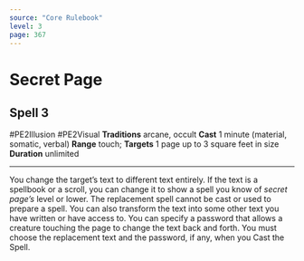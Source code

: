 ```yaml
---
source: "Core Rulebook"
level: 3
page: 367
---
```


# Secret Page
## Spell 3
#PE2Illusion #PE2Visual 
**Traditions** arcane, occult
**Cast** 1 minute (material, somatic, verbal)
**Range** touch; **Targets** 1 page up to 3 square feet in size
**Duration** unlimited

-----
You change the target’s text to different text entirely. If the text is a spellbook or a scroll, you can change it to show a spell you know of *secret page’s* level or lower. The replacement spell cannot be cast or used to prepare a spell. You can also transform the text into some other text you have written or have access to. You can specify a password that allows a creature touching the page to change the text back and forth. You must choose the replacement text and the password, if any, when you Cast the Spell.